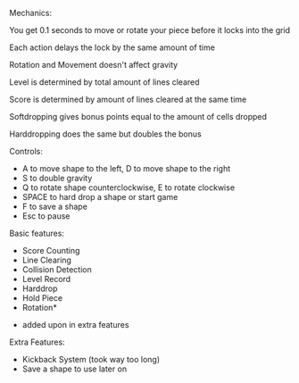 
Mechanics:

You get 0.1 seconds to move or rotate your piece before it locks into the grid

Each action delays the lock by the same amount of time

Rotation and Movement doesn't affect gravity

Level is determined by total amount of lines cleared

Score is determined by amount of lines cleared at the same time

Softdropping gives bonus points equal to the amount of cells dropped

Harddropping does the same but doubles the bonus

Controls:

 - A to move shape to the left, D to move shape to the right
 - S to double gravity
 - Q to rotate shape counterclockwise, E to rotate clockwise
 - SPACE to hard drop a shape or start game
 - F to save a shape
 - Esc to pause

Basic features:

 - Score Counting
 - Line Clearing
 - Collision Detection
 - Level Record
 - Harddrop
 - Hold Piece
 - Rotation*

* added upon in extra features

Extra Features:

 - Kickback System (took way too long)
 - Save a shape to use later on
